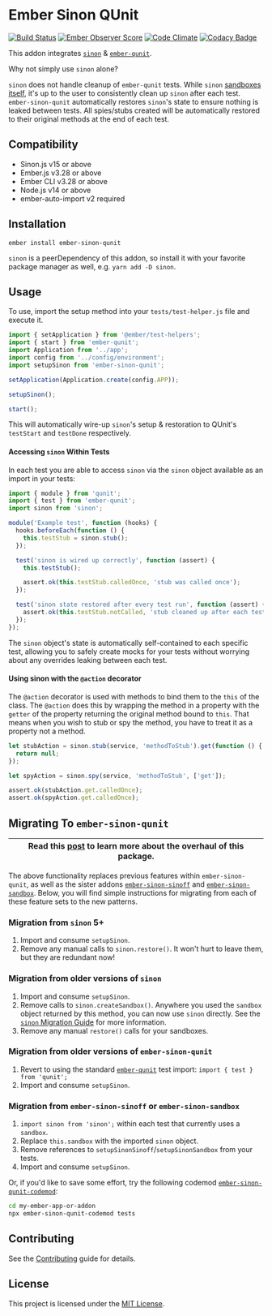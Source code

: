 # Ember Sinon QUnit

[![Build Status](https://github.com/elwayman02/ember-sinon-qunit/actions/workflows/ci.yml/badge.svg)](https://github.com/elwayman02/ember-sinon-qunit/actions/workflows/ci.yml)
[![Ember Observer Score](http://emberobserver.com/badges/ember-sinon-qunit.svg)](http://emberobserver.com/addons/ember-sinon-qunit)
[![Code Climate](https://codeclimate.com/github/elwayman02/ember-sinon-qunit/badges/gpa.svg)](https://codeclimate.com/github/elwayman02/ember-sinon-qunit)
[![Codacy Badge](https://api.codacy.com/project/badge/8c6fbb028801423fbd4b1bfe17c9b1a0)](https://www.codacy.com/app/hawker-jordan/ember-sinon-qunit)

This addon integrates [`sinon`](http://jhawk.co/sinonjs) & [`ember-qunit`](http://jhawk.co/ember-qunit).

Why not simply use `sinon` alone?

`sinon` does not handle cleanup of `ember-qunit` tests. While `sinon`
[sandboxes itself](https://sinonjs.org/guides/migrating-to-5.0), it's up to the user to
consistently clean up `sinon` after each test. `ember-sinon-qunit` automatically
restores `sinon`'s state to ensure nothing is leaked between tests. All spies/stubs created
will be automatically restored to their original methods at the end of each test.

## Compatibility

- Sinon.js v15 or above
- Ember.js v3.28 or above
- Ember CLI v3.28 or above
- Node.js v14 or above
- ember-auto-import v2 required

## Installation

```
ember install ember-sinon-qunit
```

`sinon` is a peerDependency of this addon, so install it with your favorite package manager as well, e.g. `yarn add -D sinon`.

## Usage

To use, import the setup method into your `tests/test-helper.js` file and execute it.

```js
import { setApplication } from '@ember/test-helpers';
import { start } from 'ember-qunit';
import Application from '../app';
import config from '../config/environment';
import setupSinon from 'ember-sinon-qunit';

setApplication(Application.create(config.APP));

setupSinon();

start();
```

This will automatically wire-up `sinon`'s setup & restoration to QUnit's `testStart` and `testDone` respectively.

#### Accessing `sinon` Within Tests

In each test you are able to access `sinon` via the `sinon` object available as an import in your tests:

```js
import { module } from 'qunit';
import { test } from 'ember-qunit';
import sinon from 'sinon';

module('Example test', function (hooks) {
  hooks.beforeEach(function () {
    this.testStub = sinon.stub();
  });

  test('sinon is wired up correctly', function (assert) {
    this.testStub();

    assert.ok(this.testStub.calledOnce, 'stub was called once');
  });

  test('sinon state restored after every test run', function (assert) {
    assert.ok(this.testStub.notCalled, 'stub cleaned up after each test run');
  });
});
```

The `sinon` object's state is automatically self-contained to each specific test, allowing you to
safely create mocks for your tests without worrying about any overrides leaking between each test.

#### Using sinon with the `@action` decorator

The `@action` decorator is used with methods to bind them to the `this` of the class. The `@action`
does this by wrapping the method in a property with the `getter` of the property returning the
original method bound to `this`. That means when you wish to stub or spy the method, you have to treat it as a
property not a method.

```js
let stubAction = sinon.stub(service, 'methodToStub').get(function () {
  return null;
});

let spyAction = sinon.spy(service, 'methodToStub', ['get']);

assert.ok(stubAction.get.calledOnce);
assert.ok(spyAction.get.calledOnce);
```

## Migrating To `ember-sinon-qunit`

| Read this [post](https://www.jordanhawker.com/p/187541610821) to learn more about the overhaul of this package. |
| --------------------------------------------------------------------------------------------------------------- |

The above functionality replaces previous features within `ember-sinon-qunit`,
as well as the sister addons [`ember-sinon-sinoff`](https://github.com/scalvert/ember-sinon-sinoff)
and [`ember-sinon-sandbox`](https://github.com/scalvert/ember-sinon-sandbox).
Below, you will find simple instructions for migrating from each of these feature sets to the new patterns.

### Migration from `sinon` 5+

1. Import and consume `setupSinon`.
1. Remove any manual calls to `sinon.restore()`. It won't hurt to leave them, but they are redundant now!

### Migration from older versions of `sinon`

1. Import and consume `setupSinon`.
1. Remove calls to `sinon.createSandbox()`. Anywhere you used the `sandbox` object returned by this method,
   you can now use `sinon` directly. See the [`sinon` Migration Guide](https://sinonjs.org/guides/migrating-to-5.0)
   for more information.
1. Remove any manual `restore()` calls for your sandboxes.

### Migration from older versions of `ember-sinon-qunit`

1. Revert to using the standard [`ember-qunit`](https://github.com/emberjs/ember-qunit) test import:
   `import { test } from 'qunit';`
1. Import and consume `setupSinon`.

### Migration from `ember-sinon-sinoff` or `ember-sinon-sandbox`

1. `import sinon from 'sinon';` within each test that currently uses a `sandbox`.
1. Replace `this.sandbox` with the imported `sinon` object.
1. Remove references to `setupSinonSinoff`/`setupSinonSandbox` from your tests.
1. Import and consume `setupSinon`.

Or, if you'd like to save some effort, try the following codemod [`ember-sinon-qunit-codemod`](https://github.com/sunwrobert/ember-sinon-qunit-codemod):

```bash
cd my-ember-app-or-addon
npx ember-sinon-qunit-codemod tests
```

## Contributing

See the [Contributing](CONTRIBUTING.md) guide for details.

## License

This project is licensed under the [MIT License](LICENSE.md).
